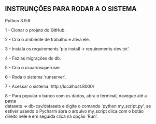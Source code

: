 <h2>INSTRUNÇÕES PARA RODAR A O SISTEMA</h2>

Python 3.9.6


1 - Clonar o projeto do GitHub.

2 - Cria o ambiente de trabalho e ativa ele.

3 - Instala os requirements 'pip install -r requirements-dev.txt'.

4 - Faz as migrações do db.

5 - Cria o usuariosuperuser.

6 - Roda o sistema 'runserver'.

7 - Acessar o sistema 'http://localhost:8000/'

8 - Para popular o banco com os dados, abra o terminal, navegue até a pasta  
datasets -> db-csv/datasets e digite o comando 'python my_script.py', se estiver usando o Pycharm 
abra o arquivo my_script clica com o botão direito nele e em seguida clica na opção 'Run'.


